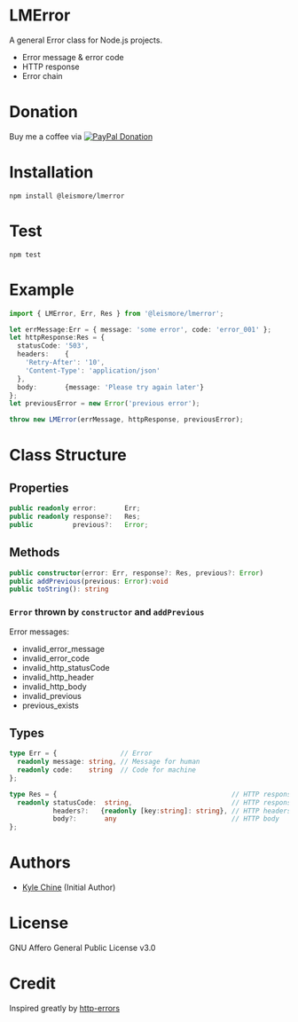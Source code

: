 # LMError

A general Error class for Node.js projects.

* Error message & error code
* HTTP response
* Error chain

# Donation

Buy me a coffee via [![PayPal Donation](https://www.paypalobjects.com/en_AU/i/btn/btn_donateCC_LG.gif)](https://www.paypal.com/cgi-bin/webscr?cmd=_donations&business=SPPJPYRY4D6WC&item_name=Give+people+an+option+to+support+my+open+source+software.&currency_code=AUD&source=url)

# Installation

`npm install @leismore/lmerror`

# Test

`npm test`

# Example

```typescript
import { LMError, Err, Res } from '@leismore/lmerror';

let errMessage:Err = { message: 'some error', code: 'error_001' };
let httpResponse:Res = {
  statusCode: '503',
  headers:    {
    'Retry-After': '10',
    'Content-Type': 'application/json'
  },
  body:       {message: 'Please try again later'}
};
let previousError = new Error('previous error');

throw new LMError(errMessage, httpResponse, previousError);
```

# Class Structure

## Properties

```typescript
public readonly error:       Err;
public readonly response?:   Res;
public          previous?:   Error;
```

## Methods

```typescript
public constructor(error: Err, response?: Res, previous?: Error)
public addPrevious(previous: Error):void
public toString(): string
```

### `Error` thrown by `constructor` and `addPrevious`

Error messages:

* invalid_error_message
* invalid_error_code
* invalid_http_statusCode
* invalid_http_header
* invalid_http_body
* invalid_previous
* previous_exists

## Types

```typescript
type Err = {                // Error
  readonly message: string, // Message for human
  readonly code:    string  // Code for machine
};
```

```typescript
type Res = {                                            // HTTP response
  readonly statusCode:  string,                         // HTTP response status code
           headers?:   {readonly [key:string]: string}, // HTTP headers
           body?:       any                             // HTTP body
};
```

# Authors

* [Kyle Chine](https://www.kylechine.name) (Initial Author)

# License

GNU Affero General Public License v3.0

# Credit

Inspired greatly by [http-errors](https://www.npmjs.com/package/http-errors)
